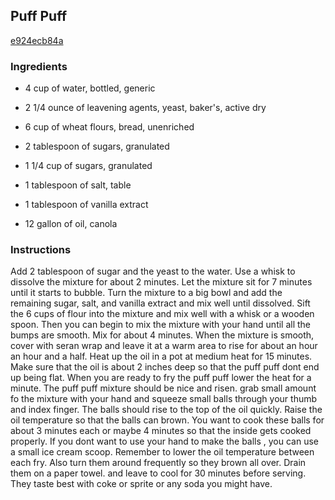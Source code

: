 ## Puff Puff

[e924ecb84a](http://www.food.com/recipe/puff-puff-415720)

### Ingredients

 - 4 cup of water, bottled, generic

 - 2 1/4 ounce of leavening agents, yeast, baker's, active dry

 - 6 cup of wheat flours, bread, unenriched

 - 2 tablespoon of sugars, granulated

 - 1 1/4 cup of sugars, granulated

 - 1 tablespoon of salt, table

 - 1 tablespoon of vanilla extract

 - 12 gallon of oil, canola

### Instructions

Add 2 tablespoon of sugar and the yeast to the water. Use a whisk to dissolve the mixture for about 2 minutes. Let the mixture sit for 7 minutes until it starts to bubble. Turn the mixture to a big bowl and add the remaining sugar, salt, and vanilla extract and mix well until dissolved. Sift the 6 cups of flour into the mixture and mix well with a whisk or a wooden spoon. Then you can begin to mix the mixture with your hand until all the bumps are smooth. Mix for about 4 minutes. When the mixture is smooth, cover with seran wrap and leave it at a warm area to rise for about an hour an hour and a half. Heat up the oil in a pot at medium heat for 15 minutes. Make sure that the oil is about 2 inches deep so that the puff puff dont end up being flat. When you are ready to fry the puff puff lower the heat for a minute. The puff puff mixture should be nice and risen. grab small amount fo the mixture with your hand and squeeze small balls through your thumb and index finger. The balls should rise to the top of the oil quickly. Raise the oil temperature so that the balls can brown. You want to cook these balls for about 3 minutes each or maybe 4 minutes so that the inside gets cooked properly. If you dont want to use your hand to make the balls , you can use a small ice cream scoop. Remember to lower the oil temperature between each fry. Also turn them around frequently so they brown all over. Drain them on a paper towel. and leave to cool for 30 minutes before serving. They taste best with coke or sprite or any soda you might have.